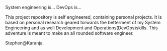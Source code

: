 System engineering is...
DevOps is...


This project repository is self engineered, containing personal projects.
It is based on personal research geared torwards the betterment of my System Engineering and as well Development and Operations(DevOps)skills.
This adventure is meant to make an all rounded software engineer.

Stephen@Karanja.
